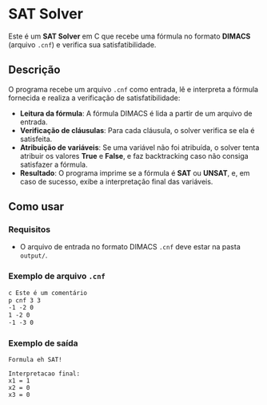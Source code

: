 # SAT Solver

Este é um **SAT Solver** em C que recebe uma fórmula no formato **DIMACS** (arquivo `.cnf`) e verifica sua satisfatibilidade.

## Descrição

O programa recebe um arquivo `.cnf` como entrada, lê e interpreta a fórmula fornecida e realiza a verificação de satisfatibilidade:

- **Leitura da fórmula**: A fórmula DIMACS é lida a partir de um arquivo de entrada.
- **Verificação de cláusulas**: Para cada cláusula, o solver verifica se ela é satisfeita.
- **Atribuição de variáveis**: Se uma variável não foi atribuída, o solver tenta atribuir os valores **True** e **False**, e faz backtracking caso não consiga satisfazer a fórmula.
- **Resultado**: O programa imprime se a fórmula é **SAT** ou **UNSAT**, e, em caso de sucesso, exibe a interpretação final das variáveis.

## Como usar

### Requisitos

- O arquivo de entrada no formato DIMACS `.cnf` deve estar na pasta `output/`.

### Exemplo de arquivo `.cnf`

```txt
c Este é um comentário
p cnf 3 3
-1 -2 0
1 -2 0
-1 -3 0
```
### Exemplo de saída
```
Formula eh SAT!

Interpretacao final:
x1 = 1
x2 = 0
x3 = 0
